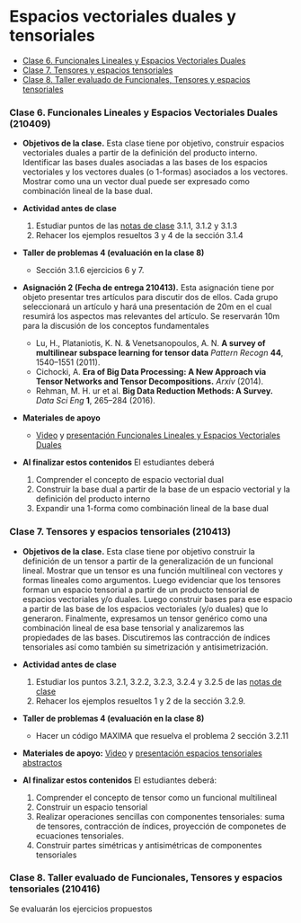 
# Espacios vectoriales duales y tensoriales
+ [Clase 6. Funcionales Lineales y Espacios Vectoriales Duales](#Clase6)
+ [Clase 7. Tensores y espacios tensoriales](#Clase7)
+ [Clase 8. Taller evaluado de Funcionales, Tensores y espacios tensoriales](#Clase7)

<a name="Clase6"></a>
### Clase 6. Funcionales Lineales y Espacios Vectoriales Duales (210409)
+ **Objetivos de la clase.** Esta clase tiene por objetivo, construir espacios vectoriales duales a partir de la definición del producto interno. Identificar las bases duales asociadas a las bases de los espacios vectoriales y los vectores duales (o 1-formas) asociados a los vectores. Mostrar como una un vector dual puede ser expresado como combinación lineal de la base dual.
+ **Actividad antes de clase**
   1. Estudiar puntos de las [notas de clase](https://github.com/nunezluis/MisCursos/blob/main/MisMateriales/LibrosCapitulos/VolumenUNOshort.pdf) 3.1.1, 3.1.2 y 3.1.3
   2. Rehacer los ejemplos resueltos 3 y 4 de la sección 3.1.4
+ **Taller de problemas 4 (evaluación en la clase 8)**
   + Sección 3.1.6 ejercicios 6 y 7.
+ **Asignación 2 (Fecha de entrega 210413).** Esta asignación tiene por objeto presentar tres artículos para discutir dos de ellos. Cada grupo seleccionará un artículo y hará una presentación de 20m en el cual resumirá los aspectos mas relevantes del artículo. Se reservarán 10m para la discusión de los conceptos fundamentales
  + Lu, H., Plataniotis, K. N. & Venetsanopoulos, A. N. **A survey of multilinear subspace learning for tensor data** *Pattern Recogn* **44**, 1540–1551 (2011).
  + Cichocki, A. **Era of Big Data Processing: A New Approach via Tensor Networks and Tensor Decompositions.** *Arxiv* (2014).
  + Rehman, M. H. ur et al. **Big Data Reduction Methods: A Survey.** *Data Sci Eng* **1**, 265–284 (2016).

+ **Materiales de apoyo**
   + [Video](https://youtu.be/9u5g5Y5bdJI) y [presentación Funcionales Lineales y Espacios Vectoriales Duales](https://github.com/nunezluis/MisCursos/blob/main/MetMat1S20B/Materiales/Presentaciones/3_1FuncionalesLineales.pdf)
+ **Al finalizar estos contenidos** El estudiantes deberá
   1. Comprender el concepto de espacio vectorial dual
   2. Construir la base dual a partir de la base de un espacio vectorial y la definición del producto interno
   3. Expandir una 1-forma como combinación lineal de la base dual

<a name="Clase7"></a>
### Clase 7. Tensores y espacios tensoriales (210413)
+ **Objetivos de la clase.** Esta clase tiene por objetivo construir la definición de un tensor a partir de la generalización de un funcional lineal. Mostrar que un tensor es una función multilineal con vectores y formas lineales como argumentos. Luego evidenciar que los tensores forman un espacio tensorial a partir de un producto tensorial de espacios vectoriales y/o duales. Luego construir bases para ese espacio a partir de las base de los espacios vectoriales (y/o duales) que lo generaron. Finalmente, expresamos un tensor genérico como una combinación lineal de esa base tensorial y analizaremos las propiedades de las bases. Discutiremos las contracción de índices tensoriales así como también su simetrización y antisimetrización.

+ **Actividad antes de clase**
   1. Estudiar los puntos 3.2.1, 3.2.2, 3.2.3, 3.2.4 y 3.2.5 de las [notas de clase](https://github.com/nunezluis/MisCursos/blob/main/MisMateriales/LibrosCapitulos/VolumenUNOshort.pdf)
   2. Rehacer los ejemplos resueltos 1 y 2 de la sección 3.2.9.
+ **Taller de problemas 4 (evaluación en la clase 8)**
   + Hacer un código MAXIMA que resuelva el problema 2 sección 3.2.11
+ **Materiales de apoyo:** [Video](https://youtu.be/vYqYQvEwvlo) y [presentación espacios tensoriales abstractos](https://github.com/nunezluis/MisCursos/blob/main/MisMateriales/Presentaciones/3_2Tensores1Abst.pdf)
+ **Al finalizar estos contenidos** El estudiantes deberá:
   1. Comprender el concepto de tensor como un funcional multilineal
   2. Construir un espacio tensorial
   3. Realizar operaciones sencillas con componentes tensoriales: suma de tensores, contracción de índices, proyección de componetes de ecuaciones tensoriales.
   4. Construir partes simétricas y antisimétricas de componentes tensoriales

   <a name="Clase8"></a>
### Clase 8. Taller evaluado de Funcionales, Tensores y espacios tensoriales (210416)
Se evaluarán los ejercicios propuestos    
